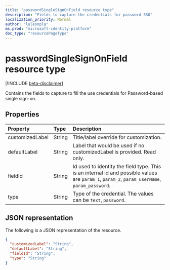 ```yaml
---
title: "passwordSingleSignOnField resource type"
description: "Fields to capture the credentials for password SSO"
localization_priority: Normal
author: "luleonpla"
ms.prod: "microsoft-identity-platform"
doc_type: "resourcePageType"
---
```


# passwordSingleSignOnField resource type

[!INCLUDE [beta-disclaimer](../../includes/beta-disclaimer.md)]

Contains the fields to capture to fill the use credentials for Password-based single sign-on.

## Properties

| Property     | Type        | Description |
|:-------------|:------------|:------------|
|customizedLabel|String|Title/label override for customization.|
|defaultLabel|String|Label that would be used if no customizedLabel is provided. Read only.|
|fieldId|String|Id used to identity the field type. This is an internal id and possible values are `param_1`, `param_2`, `param_userName`, `param_password`.|
|type|String|	Type of the credential. The values can be `text`, `password`.|

## JSON representation

The following is a JSON representation of the resource.

<!-- {
  "blockType": "resource",
  "optionalProperties": [

  ],
  "@odata.type": "microsoft.graph.passwordSingleSignOnField",
  "baseType": null
}-->

```json
{
  "customizedLabel": "String",
  "defaultLabel": "String",
  "fieldId": "String",
  "type": "String"
}
```

<!-- uuid: 16cd6b66-4b1a-43a1-adaf-3a886856ed98
2019-02-04 14:57:30 UTC -->
<!-- {
  "type": "#page.annotation",
  "description": "passwordSingleSignOnField resource",
  "keywords": "",
  "section": "documentation",
  "tocPath": ""
}-->

